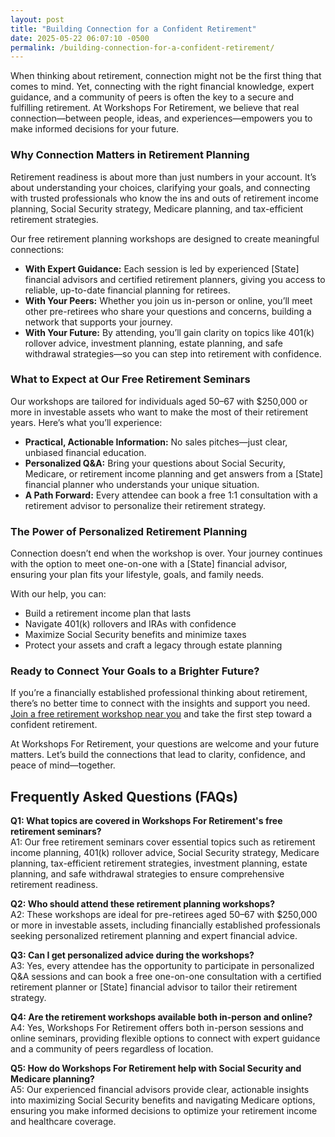 ```yaml
---
layout: post
title: "Building Connection for a Confident Retirement"
date: 2025-05-22 06:07:10 -0500
permalink: /building-connection-for-a-confident-retirement/
---
```

When thinking about retirement, connection might not be the first thing that comes to mind. Yet, connecting with the right financial knowledge, expert guidance, and a community of peers is often the key to a secure and fulfilling retirement. At Workshops For Retirement, we believe that real connection—between people, ideas, and experiences—empowers you to make informed decisions for your future.

### Why Connection Matters in Retirement Planning

Retirement readiness is about more than just numbers in your account. It’s about understanding your choices, clarifying your goals, and connecting with trusted professionals who know the ins and outs of retirement income planning, Social Security strategy, Medicare planning, and tax-efficient retirement strategies.

Our free retirement planning workshops are designed to create meaningful connections:

- **With Expert Guidance:** Each session is led by experienced [State] financial advisors and certified retirement planners, giving you access to reliable, up-to-date financial planning for retirees.
- **With Your Peers:** Whether you join us in-person or online, you’ll meet other pre-retirees who share your questions and concerns, building a network that supports your journey.
- **With Your Future:** By attending, you’ll gain clarity on topics like 401(k) rollover advice, investment planning, estate planning, and safe withdrawal strategies—so you can step into retirement with confidence.

### What to Expect at Our Free Retirement Seminars

Our workshops are tailored for individuals aged 50–67 with $250,000 or more in investable assets who want to make the most of their retirement years. Here’s what you’ll experience:

- **Practical, Actionable Information:** No sales pitches—just clear, unbiased financial education.
- **Personalized Q&A:** Bring your questions about Social Security, Medicare, or retirement income planning and get answers from a [State] financial planner who understands your unique situation.
- **A Path Forward:** Every attendee can book a free 1:1 consultation with a retirement advisor to personalize their retirement strategy.

### The Power of Personalized Retirement Planning

Connection doesn’t end when the workshop is over. Your journey continues with the option to meet one-on-one with a [State] financial advisor, ensuring your plan fits your lifestyle, goals, and family needs.

With our help, you can:

- Build a retirement income plan that lasts
- Navigate 401(k) rollovers and IRAs with confidence
- Maximize Social Security benefits and minimize taxes
- Protect your assets and craft a legacy through estate planning

### Ready to Connect Your Goals to a Brighter Future?

If you’re a financially established professional thinking about retirement, there’s no better time to connect with the insights and support you need. [Join a free retirement workshop near you](https://workshopsforretirement.com/) and take the first step toward a confident retirement.

At Workshops For Retirement, your questions are welcome and your future matters. Let’s build the connections that lead to clarity, confidence, and peace of mind—together.

## Frequently Asked Questions (FAQs)

**Q1: What topics are covered in Workshops For Retirement's free retirement seminars?**  
A1: Our free retirement seminars cover essential topics such as retirement income planning, 401(k) rollover advice, Social Security strategy, Medicare planning, tax-efficient retirement strategies, investment planning, estate planning, and safe withdrawal strategies to ensure comprehensive retirement readiness.

**Q2: Who should attend these retirement planning workshops?**  
A2: These workshops are ideal for pre-retirees aged 50–67 with $250,000 or more in investable assets, including financially established professionals seeking personalized retirement planning and expert financial advice.

**Q3: Can I get personalized advice during the workshops?**  
A3: Yes, every attendee has the opportunity to participate in personalized Q&A sessions and can book a free one-on-one consultation with a certified retirement planner or [State] financial advisor to tailor their retirement strategy.

**Q4: Are the retirement workshops available both in-person and online?**  
A4: Yes, Workshops For Retirement offers both in-person sessions and online seminars, providing flexible options to connect with expert guidance and a community of peers regardless of location.

**Q5: How do Workshops For Retirement help with Social Security and Medicare planning?**  
A5: Our experienced financial advisors provide clear, actionable insights into maximizing Social Security benefits and navigating Medicare options, ensuring you make informed decisions to optimize your retirement income and healthcare coverage.

<script type="application/ld+json">
{
  "@context": "https://schema.org",
  "@type": "BlogPosting",
  "headline": "Building Connection for a Confident Retirement",
  "description": "Workshops For Retirement offers free, in-person and online retirement planning workshops designed to help individuals nearing retirement make informed financial decisions with expert guidance and personalized consultations.",
  "author": {
    "@type": "Person",
    "name": "Workshops For Retirement"
  },
  "datePublished": "2024-06-01",
  "mainEntityOfPage": {
    "@type": "WebPage",
    "@id": "https://workshopsforretirement.com/blog/building-connection"
  },
  "publisher": {
    "@type": "Person",
    "name": "Workshops For Retirement"
  },
  "keywords": "retirement planning workshops, financial planning for retirees, free retirement seminars, retirement readiness, retirement income planning, 401(k) rollover advice, Social Security strategy, Medicare planning, tax-efficient retirement strategies, personalized retirement planning, retirement advisor, financial advisor near me, certified retirement planner, retirement workshop near me, free retirement consultation, investment planning, estate planning, safe withdrawal strategies"
}
</script>

<script type="application/ld+json">
{
  "@context": "https://schema.org",
  "@type": "FAQPage",
  "mainEntity": [
    {
      "@type": "Question",
      "name": "What topics are covered in Workshops For Retirement's free retirement seminars?",
      "acceptedAnswer": {
        "@type": "Answer",
        "text": "Our free retirement seminars cover essential topics such as retirement income planning, 401(k) rollover advice, Social Security strategy, Medicare planning, tax-efficient retirement strategies, investment planning, estate planning, and safe withdrawal strategies to ensure comprehensive retirement readiness."
      }
    },
    {
      "@type": "Question",
      "name": "Who should attend these retirement planning workshops?",
      "acceptedAnswer": {
        "@type": "Answer",
        "text": "These workshops are ideal for pre-retirees aged 50–67 with $250,000 or more in investable assets, including financially established professionals seeking personalized retirement planning and expert financial advice."
      }
    },
    {
      "@type": "Question",
      "name": "Can I get personalized advice during the workshops?",
      "acceptedAnswer": {
        "@type": "Answer",
        "text": "Yes, every attendee has the opportunity to participate in personalized Q&A sessions and can book a free one-on-one consultation with a certified retirement planner or [State] financial advisor to tailor their retirement strategy."
      }
    },
    {
      "@type": "Question",
      "name": "Are the retirement workshops available both in-person and online?",
      "acceptedAnswer": {
        "@type": "Answer",
        "text": "Yes, Workshops For Retirement offers both in-person sessions and online seminars, providing flexible options to connect with expert guidance and a community of peers regardless of location."
      }
    },
    {
      "@type": "Question",
      "name": "How do Workshops For Retirement help with Social Security and Medicare planning?",
      "acceptedAnswer": {
        "@type": "Answer",
        "text": "Our experienced financial advisors provide clear, actionable insights into maximizing Social Security benefits and navigating Medicare options, ensuring you make informed decisions to optimize your retirement income and healthcare coverage."
      }
    }
  ]
}
</script>